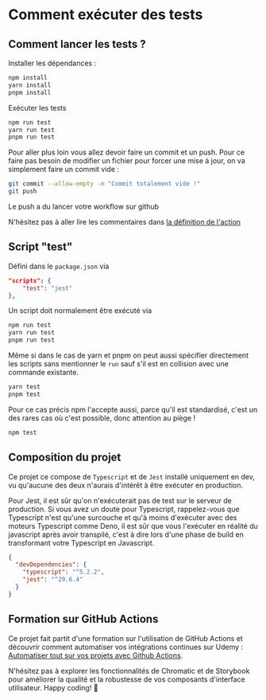 # Comment exécuter des tests

## Comment lancer les tests ?

Installer les dépendances :
```bash
npm install
yarn install
pnpm install
```

Exécuter les tests
```bash
npm run test
yarn run test
pnpm run test
```

Pour aller plus loin vous allez devoir faire un commit et un push.
Pour ce faire pas besoin de modifier un fichier pour forcer une mise à jour, on va simplement faire un commit vide :
```bash
git commit --allow-empty -m "Commit totalement vide !"
git push
```

Le push a du lancer votre workflow sur github

N'hésitez pas à aller lire les commentaires dans [la définition de l'action](./.github/workflows/tests.yaml)

## Script "test"

Défini dans le `package.json` via 

```json
"scripts": {
    "test": "jest"
},
```

Un script doit normalement être exécuté via 
```bash
npm run test
yarn run test
pnpm run test
```

Même si dans le cas de yarn et pnpm on peut aussi spécifier directement les scripts sans mentionner le `run` sauf s'il est en collision avec une commande existante.
```bash
yarn test
pnpm test
```

Pour ce cas précis npm l'accepte aussi, parce qu'il est standardisé, c'est un des rares cas où c'est possible, donc attention au piège !
```bash
npm test
```


## Composition du projet

Ce projet ce compose de `Typescript` et de `Jest` installé uniquement en dev, vu qu'aucune des deux n'aurais d'intérêt à être exécuter en production.

Pour Jest, il est sûr qu'on n'exécuterait pas de test sur le serveur de production. Si vous avez un doute pour Typescript, rappelez-vous que Typescript n'est qu'une surcouche et qu'à moins d'exécuter avec des moteurs Typescript comme Deno, il est sûr que vous l'exécuter en réalité du javascript après avoir transpilé, c'est à dire lors d'une phase de build en transformant votre Typescript en Javascript.

```json
{
  "devDependencies": {
    "typescript": "^5.2.2",
    "jest": "^29.6.4"
  }
}
```

## Formation sur GitHub Actions

Ce projet fait partit d'une formation sur l'utilisation de GitHub Actions et découvrir comment automatiser vos intégrations continues sur Udemy : [Automatiser tout sur vos projets avec Github Actions](https://www.udemy.com/course/automatiser-tout-sur-vos-projets-avec-github-actions/?referralCode=268A353A1CAE10611EBD).

N'hésitez pas à explorer les fonctionnalités de Chromatic et de Storybook pour améliorer la qualité et la robustesse de vos composants d'interface utilisateur. Happy coding! 🚀